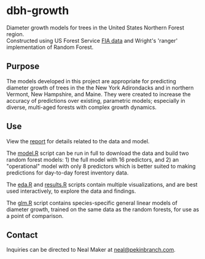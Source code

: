 # dbh-growth
Diameter growth models for trees in the United States Northern Forest region.  
Constructed using US Forest Service [FIA data](https://github.com/nealmaker/fia-data-nf) and Wright's 'ranger' implementation of Random Forest. 

## Purpose
The models developed in this project are appropriate for predicting diameter growth of trees in the the New York Adirondacks and in northern Vermont, New Hampshire, and Maine. They were created to increase the accuracy of predictions over existing, parametric models; especially in diverse, multi-aged forests with complex growth dynamics. 

## Use
View the [report](dbh-growth-nf.pdf) for details related to the data and model.  

The [model.R](scripts/model.R) script can be run in full to download the data and build two random forest models: 1) the full model with 16 predictors, and 2) an "operational" model with only 8 predictors which is better suited to making predictions for day-to-day forest inventory data.  

The [eda.R](scripts/eda.R) and [results.R](scripts/results.R) scripts contain multiple visualizations, and are best used interactively, to explore the data and findings.  

The [glm.R](scripts/glm.R) script contains species-specific general linear models of diameter growth, trained on the same data as the random forests, for use as a point of comparison.

## Contact
Inquiries can be directed to Neal Maker at neal@pekinbranch.com.
